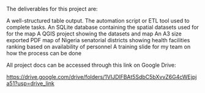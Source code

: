 The deliverables for this project are:

A well-structured table output.
The automation script or ETL tool used to complete tasks.
An SQLite database containing the spatial datasets used for for the map
A QGIS project showing the datasets and map
An A3 size exported PDF map of Nigeria senatorial districts showing health facilities ranking based on availability of personnel
A training slide for my team on how the process can be done

All project docs can be accessed through this link on Google Drive:

https://drive.google.com/drive/folders/1VIJDlFBAt5SdbC5bXvvZ6G4cWEjpja51?usp=drive_link
